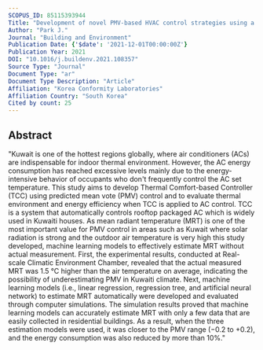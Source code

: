 ```yaml
---
SCOPUS_ID: 85115393944
Title: "Development of novel PMV-based HVAC control strategies using a mean radiant temperature prediction model by machine learning in Kuwaiti climate"
Author: "Park J."
Journal: "Building and Environment"
Publication Date: {'$date': '2021-12-01T00:00:00Z'}
Publication Year: 2021
DOI: "10.1016/j.buildenv.2021.108357"
Source Type: "Journal"
Document Type: "ar"
Document Type Description: "Article"
Affiliation: "Korea Conformity Laboratories"
Affiliation Country: "South Korea"
Cited by count: 25
---
```


## Abstract
"Kuwait is one of the hottest regions globally, where air conditioners (ACs) are indispensable for indoor thermal environment. However, the AC energy consumption has reached excessive levels mainly due to the energy-intensive behavior of occupants who don't frequently control the AC set temperature. This study aims to develop Thermal Comfort-based Controller (TCC) using predicted mean vote (PMV) control and to evaluate thermal environment and energy efficiency when TCC is applied to AC control. TCC is a system that automatically controls rooftop packaged AC which is widely used in Kuwaiti houses. As mean radiant temperature (MRT) is one of the most important value for PMV control in areas such as Kuwait where solar radiation is strong and the outdoor air temperature is very high this study developed, machine learning models to effectively estimate MRT without actual measurement. First, the experimental results, conducted at Real-scale Climatic Environment Chamber, revealed that the actual measured MRT was 1.5 °C higher than the air temperature on average, indicating the possibility of underestimating PMV in Kuwaiti climate. Next, machine learning models (i.e., linear regression, regression tree, and artificial neural network) to estimate MRT automatically were developed and evaluated through computer simulations. The simulation results proved that machine learning models can accurately estimate MRT with only a few data that are easily collected in residential buildings. As a result, when the three estimation models were used, it was closer to the PMV range (−0.2 to +0.2), and the energy consumption was also reduced by more than 10%."
